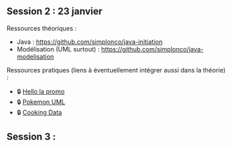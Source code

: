 ## Session 2 : 23 janvier

Ressources théoriques : 
* Java : https://github.com/simplonco/java-initiation
* Modélisation (UML surtout) : https://github.com/simplonco/java-modelisation

Ressources pratiques (liens à éventuellement intégrer aussi dans la théorie)  :
* :lock: [Hello la promo](https://github.com/simplonco/HelloLaPromo)
* :lock: [Pokemon UML](https://github.com/simplonco/catch-them-all)
* :lock: [Cooking Data](https://github.com/simplonco/java-cooking-data)



## Session 3 : 
